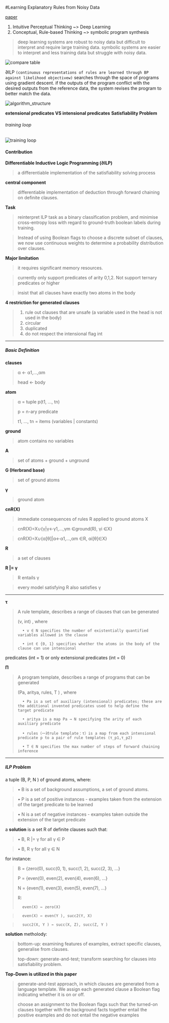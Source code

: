 #Learning Explanatory Rules from Noisy Data

[paper](http://www.jair.org/media/5714/live-5714-10391-jair.pdf)

1. Intuitive Perceptual Thinking ~> Deep Learning
2. Conceptual, Rule-based Thinking ~> symbolic program synthesis 

> deep learning systems are robust to noisy data but difficult to interpret and require large training data.
> symbolic systems are easier to interpret and less training data but struggle with noisy data.

![compare table](alphaILP_compare_table.png)

∂ILP  `(continuous representations of rules are learned through BP against likelihood objectivew)` searches through the space of programs using gradient descent. if the outputs of the program conflict with the desired outputs from the reference data, the system revises the program to better match the data.

![algorithm_structure](algorithm_structure.png)

**extensional predicates VS intensional predicates**
**Satisfiability Problem**

###### training loop
![training loop](training_loop.png)

#### Contribution

**Differentiable Inductive Logic Programming (∂ILP)**
> a differentiable implementation of the satisfiability solving process

**central component**
> differentiable implementation of deduction through forward chaining on definite clauses.

**Task**
> reinterpret ILP task as a binary classification problem, and minimise cross-entropy loss with regard to ground-truth boolean labels during training.

> Instead of using Boolean flags to choose a discrete subset of clauses, we now use continuous weights to determine a probability distribution over clauses.

**Major limitation**
> it requires significant memory resources. 

> currently only support predicates of arity 0,1,2. Not support ternary predicates or higher

> insist that all clauses have exactly two atoms in the body


**4 restriction for generated clauses**
> 1. rule out clauses that are unsafe (a variable used in the head is not used in the body)
> 2. circular
> 3. duplicated
> 4. do not respect the intensional flag int 

---

##### Basic Definition

**clauses**
> α ← α1,...,αm
> 
> head ← body

**atom**
> α = tuple p(t1, ..., tn)
> 
> p = n-ary predicate
> 
> t1, ..., tn = items (variables | constants)

**ground**
> atom contains no variables

**A**
> set of atoms + ground + unground

**G (Herbrand base)**
> set of ground atoms

**γ**
> ground atom

**cnR(X)**
> immediate consequences of rules R applied to ground atoms X

> cnR(X)=X∪{γ|γ←γ1,...,γm ∈ground(R), γi ∈X}

> cnR(X)=X∪{α[θ]|α←α1,...,αm ∈R, αi[θ]∈X}**R**
> a set of clauses

**R |= γ**
> R entails γ

> every model satisfying R also satisfies γ

---
**τ**
> A rule template, describes a range of clauses that can be generated
> 
> (v, int) , where 
> 
> 		• v ∈ N specifies the number of existentially quantified variables allowed in the clause
> > 		• int ∈ {0, 1} specifies whether the atoms in the body of the clause can use intensionalpredicates (int = 1) or only extensional predicates (int = 0)

**Π**
> A program template, describes a range of programs that can be generated
> 
> (Pa, aritya, rules, T ) , where 
> 
> 		• Pa is a set of auxiliary (intensional) predicates; these are the additional invented predicates used to help define the target predicate>>		• aritya is a map Pa → N specifying the arity of each auxiliary predicate>> 		• rules（一对rule template：τ）is a map from each intensional predicate p to a pair of rule templates (τ_p1,τ_p2)>
>		• T ∈ N specifies the max number of steps of forward chaining inference

---
##### ILP Problem
a tuple (B, P, N ) of ground atoms, where:> • B is a set of background assumptions, a set of ground atoms.> • P is a set of positive instances - examples taken from the extension of the target predicate to be learned> • N is a set of negative instances - examples taken outside the extension of the target predicatea **solution** is a set R of definite clauses such that:>• B, R |= γ for all γ ∈ P>• B, R   γ for all γ ∈ N

for instance:
> B = {zero(0), succ(0, 1), succ(1, 2), succ(2, 3), ...}
> 
> P = {even(0), even(2), even(4), even(6), ...}
> 
> N = {even(1), even(3), even(5), even(7), ...}
> 
> R:
> 	>		even(X) ← zero(X)>		even(X) ← even(Y ), succ2(Y, X)>		succ2(X, Y ) ← succ(X, Z), succ(Z, Y )

**solution** metholody:
> bottom-up: examining features of examples, extract specific clauses, generalise from clauses.
> 
> top-down: generate-and-test; transform searching for clauses into satisfiability problem.

**Top-Down is utilized in this paper**

> generate-and-test approach, in which clauses are generated from a language template. We assign each generated clause a Boolean flag indicating whether it is on or off.
> 
> choose an assignment to the Boolean flags such that the turned-on clauses together with the background facts together entail the positive examples and do not entail the negative examples
